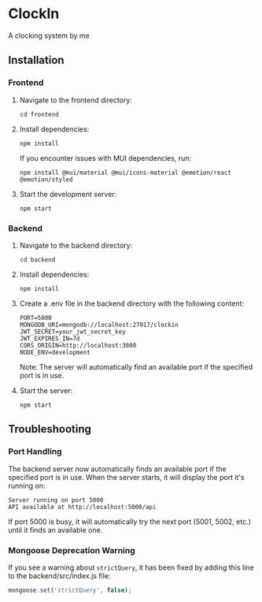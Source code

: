# ClockIn
A clocking system by me

## Installation

### Frontend

1. Navigate to the frontend directory:
   ```
   cd frontend
   ```

2. Install dependencies:
   ```
   npm install
   ```

   If you encounter issues with MUI dependencies, run:
   ```
   npm install @mui/material @mui/icons-material @emotion/react @emotion/styled
   ```

3. Start the development server:
   ```
   npm start
   ```

### Backend

1. Navigate to the backend directory:
   ```
   cd backend
   ```

2. Install dependencies:
   ```
   npm install
   ```

3. Create a .env file in the backend directory with the following content:
   ```
   PORT=5000
   MONGODB_URI=mongodb://localhost:27017/clockin
   JWT_SECRET=your_jwt_secret_key
   JWT_EXPIRES_IN=7d
   CORS_ORIGIN=http://localhost:3000
   NODE_ENV=development
   ```
   
   Note: The server will automatically find an available port if the specified port is in use.

4. Start the server:
   ```
   npm start
   ```

## Troubleshooting

### Port Handling

The backend server now automatically finds an available port if the specified port is in use. When the server starts, it will display the port it's running on:

```
Server running on port 5000
API available at http://localhost:5000/api
```

If port 5000 is busy, it will automatically try the next port (5001, 5002, etc.) until it finds an available one.

### Mongoose Deprecation Warning

If you see a warning about `strictQuery`, it has been fixed by adding this line to the backend/src/index.js file:

```javascript
mongoose.set('strictQuery', false);
```
